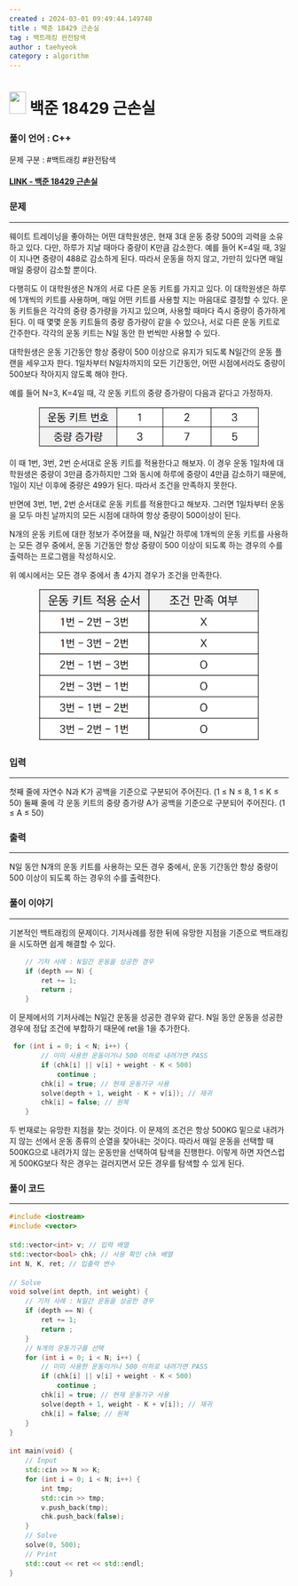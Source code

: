 ```yaml
---
created : 2024-03-01 09:49:44.149740
title : 백준 18429 근손실
tag : 백트래킹 완전탐색
author : taehyeok
category : algorithm
---
```

# <img src="https://d2gd6pc034wcta.cloudfront.net/tier/8.svg" width="30" height="40"> 백준 18429 근손실

### 풀이 언어 : C++

문제 구분 : #백트래킹 #완전탐색
#### [LINK - 백준 18429 근손실](https://www.acmicpc.net/problem/18429)

### 문제
<hr>

웨이트 트레이닝을 좋아하는 어떤 대학원생은, 현재 3대 운동 중량 500의 괴력을 소유하고 있다. 다만, 하루가 지날 때마다 중량이 K만큼 감소한다. 예를 들어 K=4일 때, 3일이 지나면 중량이 488로 감소하게 된다. 따라서 운동을 하지 않고, 가만히 있다면 매일매일 중량이 감소할 뿐이다.

다행히도 이 대학원생은 N개의 서로 다른 운동 키트를 가지고 있다. 이 대학원생은 하루에 1개씩의 키트를 사용하며, 매일 어떤 키트를 사용할 지는 마음대로 결정할 수 있다. 운동 키트들은 각각의 중량 증가량을 가지고 있으며, 사용할 때마다 즉시 중량이 증가하게 된다. 이 때 몇몇 운동 키트들의 중량 증가량이 같을 수 있으나, 서로 다른 운동 키트로 간주한다. 각각의 운동 키트는 N일 동안 한 번씩만 사용할 수 있다.

대학원생은 운동 기간동안 항상 중량이 500 이상으로 유지가 되도록 N일간의 운동 플랜을 세우고자 한다. 1일차부터 N일차까지의 모든 기간동안, 어떤 시점에서라도 중량이 500보다 작아지지 않도록 해야 한다.

예를 들어 N=3, K=4일 때, 각 운동 키트의 중량 증가량이 다음과 같다고 가정하자.

<center> <img src="./images/18429-1.png" width="400"> </center>

이 때 1번, 3번, 2번 순서대로 운동 키트를 적용한다고 해보자. 이 경우 운동 1일차에 대학원생은 중량이 3만큼 증가하지만 그와 동시에 하루에 중량이 4만큼 감소하기 때문에, 1일이 지난 이후에 중량은 499가 된다. 따라서 조건을 만족하지 못한다.

반면에 3번, 1번, 2번 순서대로 운동 키트를 적용한다고 해보자. 그러면 1일차부터 운동을 모두 마친 날까지의 모든 시점에 대하여 항상 중량이 500이상이 된다.

N개의 운동 키트에 대한 정보가 주어졌을 때, N일간 하루에 1개씩의 운동 키트를 사용하는 모든 경우 중에서, 운동 기간동안 항상 중량이 500 이상이 되도록 하는 경우의 수를 출력하는 프로그램을 작성하시오.

위 예시에서는 모든 경우 중에서 총 4가지 경우가 조건을 만족한다.

<center> <img src="./images/18429-2.png" width="400"> </center>



### 입력
<hr>

첫째 줄에 자연수 N과 K가 공백을 기준으로 구분되어 주어진다. (1 ≤ N ≤ 8, 1 ≤ K ≤ 50) 둘째 줄에 각 운동 키트의 중량 증가량 A가 공백을 기준으로 구분되어 주어진다. (1 ≤ A ≤ 50)
### 출력
<hr>

N일 동안 N개의 운동 키트를 사용하는 모든 경우 중에서, 운동 기간동안 항상 중량이 500 이상이 되도록 하는 경우의 수를 출력한다.
### 풀이 이야기
<hr>

기본적인 백트래킹의 문제이다. 기저사례를 정한 뒤에 유망한 지점을 기준으로 백트래킹을 시도하면 쉽게 해결할 수 있다.

```c++
    // 기저 사례 : N일간 운동을 성공한 경우
    if (depth == N) {
        ret += 1;
        return ;
    }
```
이 문제에서의 기저사례는 N일간 운동을 성공한 경우와 같다. N일 동안 운동을 성공한 경우에 정답 조건에 부합하기 때문에 ret을 1을 추가한다.

```c++
 for (int i = 0; i < N; i++) {
        // 이미 사용한 운동이거나 500 이하로 내려가면 PASS
        if (chk[i] || v[i] + weight - K < 500)
            continue ;
        chk[i] = true; // 현재 운동기구 사용
        solve(depth + 1, weight - K + v[i]); // 재귀
        chk[i] = false; // 원복
    }
```
두 번재로는 유망한 지점을 찾는 것이다. 이 문제의 조건은 항상 500KG 밑으로 내려가지 않는 선에서 운동 종류의 순열을 찾아내는 것이다. 따라서 매일 운동을 선택할 때 500KG으로 내려가지 않는 운동만을 선택하여 탐색을 진행한다. 이렇게 하면 자연스럽게 500KG보다 작은 경우는 걸러지면서 모든 경우를 탐색할 수 있게 된다.

### 풀이 코드
<hr>

``` c++
#include <iostream>
#include <vector>

std::vector<int> v; // 입력 배열
std::vector<bool> chk; // 사용 확인 chk 배열
int N, K, ret; // 입출력 변수

// Solve
void solve(int depth, int weight) {
    // 기저 사례 : N일간 운동을 성공한 경우
    if (depth == N) {
        ret += 1;
        return ;
    }
    // N개의 운동기구를 선택
    for (int i = 0; i < N; i++) {
        // 이미 사용한 운동이거나 500 이하로 내려가면 PASS
        if (chk[i] || v[i] + weight - K < 500)
            continue ;
        chk[i] = true; // 현재 운동기구 사용
        solve(depth + 1, weight - K + v[i]); // 재귀
        chk[i] = false; // 원복
    }
}

int main(void) {
    // Input
    std::cin >> N >> K;
    for (int i = 0; i < N; i++) {
        int tmp;
        std::cin >> tmp;
        v.push_back(tmp);
        chk.push_back(false);
    }
    // Solve
    solve(0, 500);
    // Print
    std::cout << ret << std::endl;
}
```

